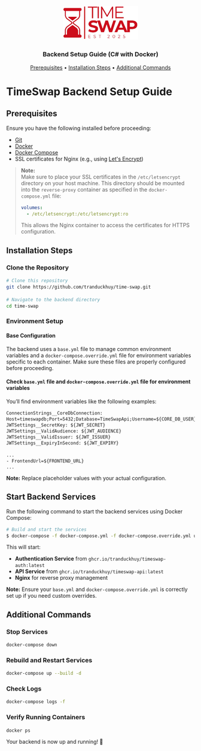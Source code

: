 <h1 align="center">
  <br>
  <a href="https://swap-time.vercel.app/"><img src="/frontend/public/assets/imgs/logo-1.png" alt="TimeSwap" width="200"></a>
  <br>
</h1>

<h3 align="center">Backend Setup Guide (C# with Docker)</h3>

<p align="center">
  <a href="#prerequisites">Prerequisites</a> •
  <a href="#installation-steps">Installation Steps</a> •
  <a href="#additional-commands">Additional Commands</a>
</p>

# TimeSwap Backend Setup Guide

## Prerequisites

Ensure you have the following installed before proceeding:

- [Git](https://git-scm.com/)
- [Docker](https://www.docker.com/get-started)
- [Docker Compose](https://docs.docker.com/compose/install/)
- SSL certificates for Nginx (e.g., using [Let's Encrypt](https://letsencrypt.org/)) 
> **Note:**  
> Make sure to place your SSL certificates in the `/etc/letsencrypt` directory on your host machine. This directory should be mounted into the `reverse-proxy` container as specified in the `docker-compose.yml` file:
> 
> ```yaml
> volumes:
>   - /etc/letsencrypt:/etc/letsencrypt:ro
> ```
> This allows the Nginx container to access the certificates for HTTPS configuration.
## Installation Steps

### Clone the Repository

```bash
# Clone this repository
git clone https://github.com/tranduckhuy/time-swap.git

# Navigate to the backend directory
cd time-swap
```

### Environment Setup

#### Base Configuration

The backend uses a `base.yml` file to manage common environment variables and a `docker-compose.override.yml` file for environment variables specific to each container. Make sure these files are properly configured before proceeding.

#### Check  `base.yml` file and `docker-compose.override.yml` file for environment variables

You’ll find environment variables like the following examples:

```properties
ConnectionStrings__CoreDbConnection: Host=timeswapdb;Port=5432;Database=TimeSwapApi;Username=${CORE_DB_USER};Password=${CORE_DB_PASSWORD}
JWTSettings__SecretKey: ${JWT_SECRET}
JWTSettings__ValidAudience: ${JWT_AUDIENCE}
JWTSettings__ValidIssuer: ${JWT_ISSUER}
JWTSettings__ExpiryInSecond: ${JWT_EXPIRY}

...
- FrontendUrl=${FRONTEND_URL}
...
```

**Note:** Replace placeholder values with your actual configuration.

## Start Backend Services

Run the following command to start the backend services using Docker Compose:

```bash
# Build and start the services
$ docker-compose -f docker-compose.yml -f docker-compose.override.yml up -d
```

This will start:

- **Authentication Service** from `ghcr.io/tranduckhuy/timeswap-auth:latest`
- **API Service** from `ghcr.io/tranduckhuy/timeswap-api:latest`
- **Nginx** for reverse proxy management

**Note:** Ensure your `base.yml` and `docker-compose.override.yml` is correctly set up if you need custom overrides.

## Additional Commands

### Stop Services

```bash
docker-compose down
```

### Rebuild and Restart Services

```bash
docker-compose up --build -d
```

### Check Logs

```bash
docker-compose logs -f
```

### Verify Running Containers

```bash
docker ps
```

Your backend is now up and running! 🚀



